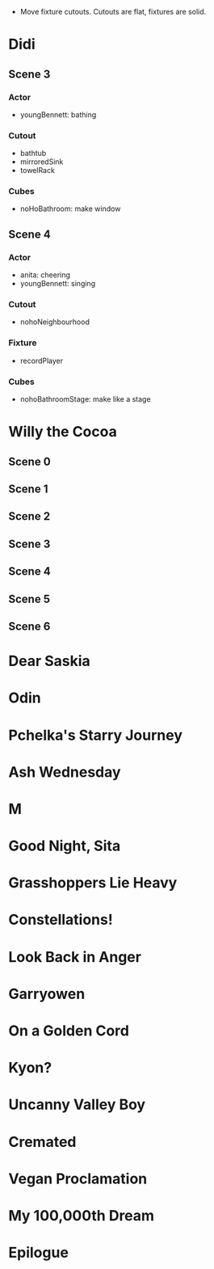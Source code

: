 * Move fixture cutouts. Cutouts are flat, fixtures are solid.

# Didi

## Scene 3
### Actor
* youngBennett: bathing

### Cutout
* bathtub
* mirroredSink
* towelRack

### Cubes
* noHoBathroom: make window

## Scene 4

### Actor
* anita: cheering
* youngBennett: singing

### Cutout
* nohoNeighbourhood

### Fixture
* recordPlayer

### Cubes
* nohoBathroomStage: make like a stage

# Willy the Cocoa

## Scene 0

## Scene 1

## Scene 2

## Scene 3

## Scene 4

## Scene 5

## Scene 6

# Dear Saskia

# Odin

# Pchelka's Starry Journey

# Ash Wednesday

# M

# Good Night, Sita

# Grasshoppers Lie Heavy

# Constellations!

# Look Back in Anger

# Garryowen

# On a Golden Cord

# Kyon?

# Uncanny Valley Boy

# Cremated

# Vegan Proclamation

# My 100,000th Dream

# Epilogue